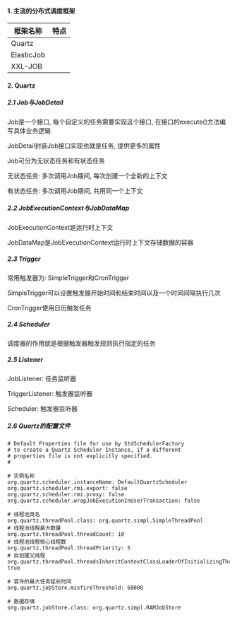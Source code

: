 #### 1. 主流的分布式调度框架

| 框架名称   | 特点 |
| ---------- | ---- |
| Quartz     |      |
| ElasticJob |      |
| XXL-JOB    |      |



#### 2. Quartz

##### 2.1 Job与JobDetail

Job是一个接口, 每个自定义的任务需要实现这个接口, 在接口的execute()方法编写具体业务逻辑

JobDetail封装Job接口实现也就是任务, 提供更多的属性

Job可分为无状态任务和有状态任务

无状态任务: 多次调用Job期间, 每次创建一个全新的上下文

有状态任务: 多次调用Job期间, 共用同一个上下文

##### 2.2 JobExecutionContext与JobDataMap

JobExecutionContext是运行时上下文

JobDataMap是JobExecutionContext运行时上下文存储数据的容器

##### 2.3 Trigger

常用触发器为: SimpleTrigger和CronTrigger

SimpleTrigger可以设置触发器开始时间和结束时间以及一个时间间隔执行几次

CronTrigger使用日历触发任务

##### 2.4 Scheduler

调度器的作用就是根据触发器触发规则执行指定的任务

##### 2.5 Listener

JobListener: 任务监听器

TriggerListener: 触发器监听器

Scheduler: 触发器监听器

##### 2.6 Quartz的配置文件

```
# Default Properties file for use by StdSchedulerFactory
# to create a Quartz Scheduler Instance, if a different
# properties file is not explicitly specified.
#

# 实例名称
org.quartz.scheduler.instanceName: DefaultQuartzScheduler
org.quartz.scheduler.rmi.export: false
org.quartz.scheduler.rmi.proxy: false
org.quartz.scheduler.wrapJobExecutionInUserTransaction: false

# 线程池类名
org.quartz.threadPool.class: org.quartz.simpl.SimpleThreadPool
# 线程池线程最大数量
org.quartz.threadPool.threadCount: 10
# 线程池线程核心线程数
org.quartz.threadPool.threadPriority: 5
# 自创建父线程
org.quartz.threadPool.threadsInheritContextClassLoaderOfInitializingThread: true

# 容许的最大任务延长时间
org.quartz.jobStore.misfireThreshold: 60000

# 数据存储
org.quartz.jobStore.class: org.quartz.simpl.RAMJobStore
```

